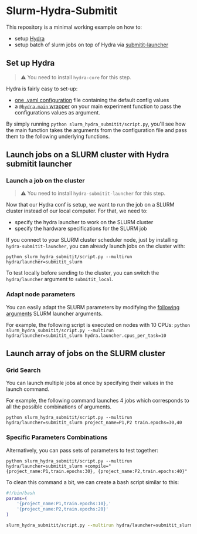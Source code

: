 # Slurm-Hydra-Submitit

This repository is a minimal working example on how to:

- setup [Hydra](https://github.com/facebookresearch/hydra)
- setup batch of slurm jobs on top of Hydra via
  [submitit-launcher](https://hydra.cc/docs/next/plugins/submitit_launcher/)

## Set up Hydra

> :warning: You need to install `hydra-core` for this step.

Hydra is fairly easy to set-up:

- [one .yaml configuration](./slurm_hydra_submitit/configuration.yaml)
  file containing the default config values
- a [`@hydra.main` wrapper](./slurm_hydra_submitit/script.py#L15) on your
  main experiment function to pass the configurations values as argument.

By simply running `python slurm_hydra_submitit/script.py`, you'll see
how the main function takes the arguments from the configuration file and pass
them to the following underlying functions.

## Launch jobs on a SLURM cluster with Hydra submitit launcher

### Launch a job on the cluster

> :warning: You need to install `hydra-submitit-launcher` for this step.

Now that our Hydra conf is setup, we want to run the job on a SLURM cluster
instead of our local computer. For that, we need to:

- specify the hydra launcher to work on the SLURM cluster
- specify the hardware specifications for the SLURM job

If you connect to your SLURM cluster scheduler node, just by installing
`hydra-submitit-launcher`, you can already launch jobs on the cluster with:

`python slurm_hydra_submitit/script.py --multirun hydra/launcher=submitit_slurm`

To test locally before sending to the cluster, you can switch the `hydra/launcher`
argument to `submitit_local`.

### Adapt node parameters

You can easily adapt the SLURM parameters by modifying the
[following arguments](cpus_per_task) SLURM launcher arguments.


For example, the following script is executed on nodes with 10 CPUs:
`python slurm_hydra_submitit/script.py --multirun hydra/launcher=submitit_slurm hydra.launcher.cpus_per_task=10`

## Launch array of jobs on the SLURM cluster

### Grid Search

You can launch multiple jobs at once by specifying their values in the launch command.

For example, the following command launches 4 jobs which corresponds to all
the possible combinations of arguments.

`python slurm_hydra_submitit/script.py --multirun hydra/launcher=submitit_slurm project_name=P1,P2 train.epochs=30,40`

### Specific Parameters Combinations

Alternatively, you can pass sets of parameters to test together:

`python slurm_hydra_submitit/script.py --multirun hydra/launcher=submitit_slurm +compile="{project_name:P1,train.epochs:30}, {project_name:P2,train.epochs:40}"`

To clean this command a bit, we can create a bash script similar to this:

```bash
#!/bin/bash
params=(
    '{project_name:P1,train.epochs:10},'
    '{project_name:P2,train.epochs:20}'
)

slurm_hydra_submitit/script.py --multirun hydra/launcher=submitit_slurm +compile="${params[*]}"
```
